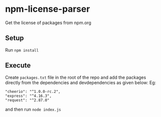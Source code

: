 # npm-license-parser
Get the license of packages from npm.org
 
 ## Setup
 
 Run `npm install`
 
 ## Execute
 Create `packages.txt` file in the root of the repo and add the packages directly from the dependencies and devdependencies as given below:
 Eg:
 ```
 "cheerio": "^1.0.0-rc.2",
 "express": "^4.16.3",
 "request": "^2.87.0"
```
and then run `node index.js`

